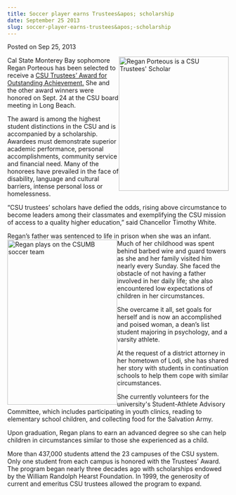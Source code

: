 ```yaml
---
title: Soccer player earns Trustees&apos; scholarship
date: September 25 2013
slug: soccer-player-earns-trustees&apos;-scholarship
---
```





<span class="date">Posted on Sep 25, 2013    </span>
<p><img alt="Regan Porteous is a CSU Trustees&apos; Scholar" src="http://news.csumb.edu/sites/default/files/65/attachments/news/images/portrait_of_regan_for_web.jpg" style="float:right; width:250px; height:305px">Cal State Monterey
Bay sophomore Regan Porteous has been selected to receive a
<a href="http://www.calstate.edu/foundation/hearst/" rel="nofollow">CSU Trustees&#x2019; Award for Outstanding Achievement.</a> She
and the other award winners were honored on Sept. 24 at the CSU
board meeting in Long Beach.</img></p>
<p>The award is among the highest student distinctions in the CSU
and is accompanied by a scholarship. Awardees must demonstrate
superior academic performance, personal accomplishments, community
service and financial need. Many of the honorees have prevailed in
the face of disability, language and cultural barriers, intense
personal loss or homelessness.</p>
<p>&#x201C;CSU trustees&#x2019; scholars have defied the odds, rising above
circumstance to become leaders among their classmates and
exemplifying the CSU mission of access to a quality higher
education,&#x201D; said Chancellor Timothy White.</p>
<p>Regan&#x2019;s father was sentenced to life in prison when she was an
infant. Much of her childhood was&#xA0;<img alt="Regan plays on the CSUMB soccer team" src="http://news.csumb.edu/sites/default/files/65/attachments/news/images/soccer_shot_of_regan_for_web.jpg" style="float:left; width:250px; height:375px">spent behind barbed
wire and guard towers as she and her family visited him nearly
every Sunday. She faced the obstacle of not having a father
involved in her daily life; she also encountered low expectations
of children in her circumstances.</img></p>
<p>She overcame it all, set goals for herself and is now an
accomplished and poised woman, a dean&#x2019;s list student majoring in
psychology, and a varsity athlete.</p>
<p>At the request of a district attorney in her hometown of Lodi,
she has shared her story with students in continuation schools to
help them cope with similar circumstances.</p>
<p>She currently volunteers for the university&apos;s Student-Athlete
Advisory Committee, which includes participating in youth clinics,
reading to elementary school children, and collecting food for the
Salvation Army.</p>
<p>Upon graduation, Regan plans to earn an advanced degree so she
can help children in circumstances similar to those she experienced
as a child.</p>
<p>More than 437,000 students attend the 23 campuses of the CSU
system. Only one student from each campus is honored with the
Trustees&#x2019; Award. The program began nearly three decades ago with
scholarships endowed by the William Randolph Hearst Foundation. In
1999, the generosity of current and emeritus CSU trustees allowed
the program to expand.&#xA0;</p>
<p><br>
&#xA0;</br></p>





